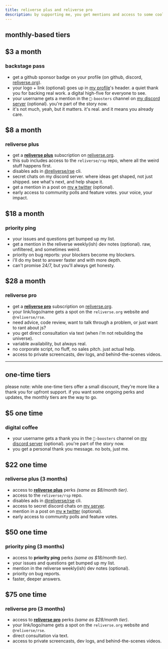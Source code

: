 ```yaml
---
title: reliverse plus and reliverse pro
description: by supporting me, you get mentions and access to some cool and exclusive reliverse-related content.
---
```


## monthly-based tiers

## $3 a month

### backstage pass

- get a github sponsor badge on your profile (on github, discord, [reliverse.org](https://reliverse.org)).
- your logo + link (optional) goes up in [my profile](https://github.com/blefnk)'s header. a quiet thank you for backing real work. a digital high-five for everyone to see.
- your username gets a mention in the `💎-boosters` channel on [my discord server](https://discord.gg/Pb8uKbwpsJ) (optional). you're part of the story now.
- it's not much, yeah, but it matters. it's real. and it means you already care.

## $8 a month

### reliverse plus

- get a **[reliverse plus](https://reliverse.org/pricing)** subscription on [reliverse.org](https://reliverse.org).
- this sub includes access to the `reliverse/rsp` repo, where all the weird stuff happens first.
- disables ads in [@reliverse/rse](https://github.com/reliverse/rse) cli.
- secret chats on my discord server. where ideas get shaped, not just shipped. see what's next, and help shape it.
- get a mention in a post on [my ~~x~~ twitter](https://x.com/blefnk) (optional).
- early access to community polls and feature votes. your voice, your impact.

## $18 a month

### priority ping

- your issues and questions get bumped up my list.
- get a mention in the reliverse weekly(ish) dev notes (optional). raw, unfiltered, and sometimes weird.
- priority on bug reports: your blockers become my blockers.
- i'll do my best to answer faster and with more depth.
- can't promise 24/7, but you'll always get honesty.

## $28 a month

### reliverse pro

- get a **[reliverse pro](https://reliverse.org/pricing)** subscription on [reliverse.org](https://reliverse.org).
- your link/logo/name gets a spot on the `reliverse.org` website and `@reliverse/rse`.
- need advice, code review, want to talk through a problem, or just want to rant about js?
- you get direct consultation via text (when i'm not rebuilding the universe).
- variable availability, but always real.
- no corporate script, no fluff, no sales pitch. just actual help.
- access to private screencasts, dev logs, and behind-the-scenes videos.

---

## one-time tiers

please note: while one-time tiers offer a small discount, they're more like a thank you for upfront support. if you want some ongoing perks and updates, the monthly tiers are the way to go.

## $5 one time

### digital coffee

- your username gets a thank you in the `💎-boosters` channel on [my discord server](https://discord.gg/Pb8uKbwpsJ) (optional). you're part of the story now.
- you get a personal thank you message. no bots, just me.

## $22 one time

### reliverse plus (3 months)

- access to **[reliverse plus](https://reliverse.org/pricing)** perks _(same as $8/month tier)_.
- access to the `reliverse/rsp` repo.
- disables ads in [@reliverse/rse](https://github.com/reliverse/rse) cli.
- access to secret discord chats on [my server](https://discord.gg/Pb8uKbwpsJ).
- mention in a post on [my ~~x~~ twitter](https://x.com/blefnk) (optional).
- early access to community polls and feature votes.

## $50 one time

### priority ping (3 months)

- access to **priority ping** perks _(same as $18/month tier)_.
- your issues and questions get bumped up my list.
- mention in the reliverse weekly(ish) dev notes (optional).
- priority on bug reports.
- faster, deeper answers.

## $75 one time

### reliverse pro (3 months)

- access to **[reliverse pro](https://reliverse.org/pricing)** perks _(same as $28/month tier)_.
- your link/logo/name gets a spot on the `reliverse.org` website and `@reliverse/rse`.
- direct consultation via text.
- access to private screencasts, dev logs, and behind-the-scenes videos.
